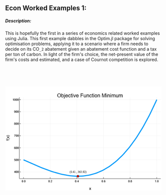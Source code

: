 ## Econ Worked Examples 1:

##### Description:
This is hopefully the first in a series of economics related worked examples using Julia. This first example dabbles in the Optim.jl package for solving optimisation problems, applying it to a scenario where a firm needs to decide on its CO``_2`` abatement given an abatement cost function and a tax per ton of carbon. In light of the firm's choice, the net-present value of the firm's costs and estimated, and a case of Cournot competition is explored.

<br/><br/><br/>
<p align="center">
  <img src="minima_example.png"/>
</p>
